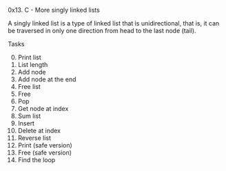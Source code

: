 0x13. C - More singly linked lists

A singly linked list is a type of linked list that is unidirectional, that is, it can be traversed in only one direction from head to the last node (tail).

Tasks

0. Print list
1. List length
2. Add node
3. Add node at the end
4. Free list
5. Free
6. Pop
7. Get node at index
8. Sum list
9. Insert
10. Delete at index
11. Reverse list
12. Print (safe version)
13. Free (safe version)
14. Find the loop
